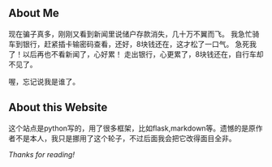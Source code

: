 About Me
--------
现在骗子真多，刚刚又看到新闻里说储户存款消失，几十万不翼而飞。
我急忙骑车到银行，赶紧插卡输密码查看，还好，8块钱还在，这才松了一口气。
急死我了！以后再也不看新闻了，心好累！
走出银行，心更累了，8块钱还在，自行车却不见了。

喔，忘记说我是谁了。


About this Website
------------------
这个站点是python写的，用了很多框架，比如flask,markdown等。遗憾的是原作者不是本人，我只是挪用了这个轮子，不过后面我会把它改得面目全非。

*Thanks for reading!*

